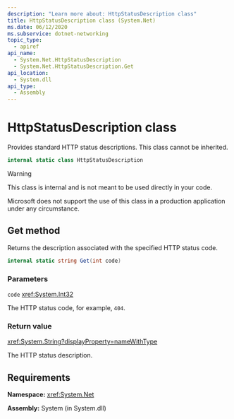 ```yaml
---
description: "Learn more about: HttpStatusDescription class"
title: HttpStatusDescription class (System.Net)
ms.date: 06/12/2020
ms.subservice: dotnet-networking
topic_type:
  - apiref
api_name:
  - System.Net.HttpStatusDescription
  - System.Net.HttpStatusDescription.Get
api_location:
  - System.dll
api_type:
  - Assembly
---
```

# HttpStatusDescription class

Provides standard HTTP status descriptions. This class cannot be inherited.

```csharp
internal static class HttpStatusDescription
```

> [!WARNING]
> This class is internal and is not meant to be used directly in your code.
>
> Microsoft does not support the use of this class in a production application under any circumstance.

## Get method

Returns the description associated with the specified HTTP status code.

```csharp
internal static string Get(int code)
```

### Parameters

`code` <xref:System.Int32>

The HTTP status code, for example, `404`.

### Return value

<xref:System.String?displayProperty=nameWithType>

The HTTP status description.

## Requirements

**Namespace:** <xref:System.Net>

**Assembly:** System (in System.dll)

